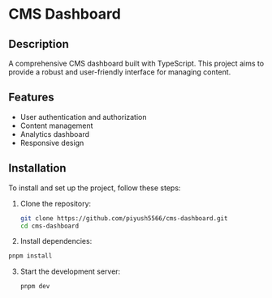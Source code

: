 # CMS Dashboard

## Description
A comprehensive CMS dashboard built with TypeScript. This project aims to provide a robust and user-friendly interface for managing content.

## Features
- User authentication and authorization
- Content management
- Analytics dashboard
- Responsive design

## Installation
To install and set up the project, follow these steps:

1. Clone the repository:
   ```bash
   git clone https://github.com/piyush5566/cms-dashboard.git
   cd cms-dashboard
   ```
2. Install dependencies:
  ```bash
  pnpm install
  ```
3. Start the development server:
   ```bash
   pnpm dev
   ```
